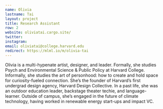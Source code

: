 ```yaml
---
name: Olivia
lastname: Tai
layout: project
title: Research Assistant
row: 2
website: oliviatai.cargo.site/
twitter:
instagram:
email: oliviatai@college.harvard.edu
redirect: https://mlml.io/m/olivia-tai
---
```


Olivia is a multi-hypenate artist, designer, and leader. Formally, she studies Psych and Environmental Science & Public Policy at Harvard College. Informally, she studies the art of personhood: how to create and hold space for curiosity-fueled connection. She’s the founder of Harvard’s first undergrad design agency, Harvard Design Collective. In a past life, she was an outdoor education leader, backstage theater techie, and language-learner. Outside of campus, she’s engaged in the future of climate technology, having worked in renewable energy start-ups and impact VC. 
